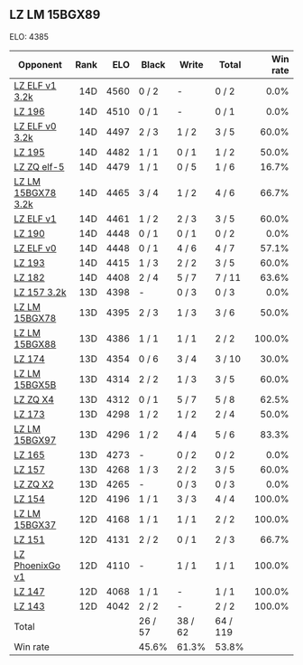 ## LZ LM 15BGX89 ##

ELO: 4385

Opponent | Rank | ELO | Black | Write | Total | Win rate
---------|-----:|----:|-------|-------|-------|-------:
[LZ ELF v1 3.2k](LZ%20ELF%20v1%203.2k.md) | 14D | 4560 | 0 / 2 | - | 0 / 2 | 0.0%
[LZ 196](LZ%20196.md) | 14D | 4510 | 0 / 1 | - | 0 / 1 | 0.0%
[LZ ELF v0 3.2k](LZ%20ELF%20v0%203.2k.md) | 14D | 4497 | 2 / 3 | 1 / 2 | 3 / 5 | 60.0%
[LZ 195](LZ%20195.md) | 14D | 4482 | 1 / 1 | 0 / 1 | 1 / 2 | 50.0%
[LZ ZQ elf-5](LZ%20ZQ%20elf-5.md) | 14D | 4479 | 1 / 1 | 0 / 5 | 1 / 6 | 16.7%
[LZ LM 15BGX78 3.2k](LZ%20LM%2015BGX78%203.2k.md) | 14D | 4465 | 3 / 4 | 1 / 2 | 4 / 6 | 66.7%
[LZ ELF v1](LZ%20ELF%20v1.md) | 14D | 4461 | 1 / 2 | 2 / 3 | 3 / 5 | 60.0%
[LZ 190](LZ%20190.md) | 14D | 4448 | 0 / 1 | 0 / 1 | 0 / 2 | 0.0%
[LZ ELF v0](LZ%20ELF%20v0.md) | 14D | 4448 | 0 / 1 | 4 / 6 | 4 / 7 | 57.1%
[LZ 193](LZ%20193.md) | 14D | 4415 | 1 / 3 | 2 / 2 | 3 / 5 | 60.0%
[LZ 182](LZ%20182.md) | 14D | 4408 | 2 / 4 | 5 / 7 | 7 / 11 | 63.6%
[LZ 157 3.2k](LZ%20157%203.2k.md) | 13D | 4398 | - | 0 / 3 | 0 / 3 | 0.0%
[LZ LM 15BGX78](LZ%20LM%2015BGX78.md) | 13D | 4395 | 2 / 3 | 1 / 3 | 3 / 6 | 50.0%
[LZ LM 15BGX88](LZ%20LM%2015BGX88.md) | 13D | 4386 | 1 / 1 | 1 / 1 | 2 / 2 | 100.0%
[LZ 174](LZ%20174.md) | 13D | 4354 | 0 / 6 | 3 / 4 | 3 / 10 | 30.0%
[LZ LM 15BGX5B](LZ%20LM%2015BGX5B.md) | 13D | 4314 | 2 / 2 | 1 / 3 | 3 / 5 | 60.0%
[LZ ZQ X4](LZ%20ZQ%20X4.md) | 13D | 4312 | 0 / 1 | 5 / 7 | 5 / 8 | 62.5%
[LZ 173](LZ%20173.md) | 13D | 4298 | 1 / 2 | 1 / 2 | 2 / 4 | 50.0%
[LZ LM 15BGX97](LZ%20LM%2015BGX97.md) | 13D | 4296 | 1 / 2 | 4 / 4 | 5 / 6 | 83.3%
[LZ 165](LZ%20165.md) | 13D | 4273 | - | 0 / 2 | 0 / 2 | 0.0%
[LZ 157](LZ%20157.md) | 13D | 4268 | 1 / 3 | 2 / 2 | 3 / 5 | 60.0%
[LZ ZQ X2](LZ%20ZQ%20X2.md) | 13D | 4265 | - | 0 / 3 | 0 / 3 | 0.0%
[LZ 154](LZ%20154.md) | 12D | 4196 | 1 / 1 | 3 / 3 | 4 / 4 | 100.0%
[LZ LM 15BGX37](LZ%20LM%2015BGX37.md) | 12D | 4168 | 1 / 1 | 1 / 1 | 2 / 2 | 100.0%
[LZ 151](LZ%20151.md) | 12D | 4131 | 2 / 2 | 0 / 1 | 2 / 3 | 66.7%
[LZ PhoenixGo v1](LZ%20PhoenixGo%20v1.md) | 12D | 4110 | - | 1 / 1 | 1 / 1 | 100.0%
[LZ 147](LZ%20147.md) | 12D | 4068 | 1 / 1 | - | 1 / 1 | 100.0%
[LZ 143](LZ%20143.md) | 12D | 4042 | 2 / 2 | - | 2 / 2 | 100.0%
Total | | | 26 / 57 | 38 / 62 | 64 / 119 | 
Win rate| | | 45.6% | 61.3% | 53.8% | 
